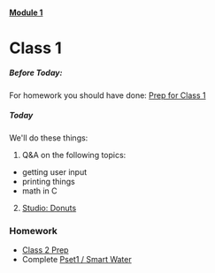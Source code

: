 #### [Module 1](../..) 

# Class 1

##### Before Today:
For homework you should have done: [Prep for Class 1](../class1-prep)

##### Today
We'll do these things:

1. Q&A on the following topics:
  * getting user input
  * printing things
  * math in C
2. [Studio: Donuts](../studios/donuts)

### Homework

* [Class 2 Prep](../class2-prep)
* Complete <a href="http://cdn.cs50.net/2015/fall/psets/1/pset1/pset1.html#smart_water" target="_blank">Pset1 / Smart Water</a>
